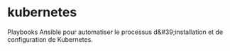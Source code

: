 # kubernetes
Playbooks Ansible pour automatiser le processus d&amp;#39;installation et de configuration de Kubernetes.
